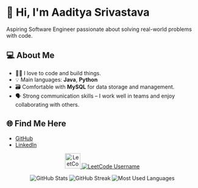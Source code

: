 # 👋 Hi, I'm Aaditya Srivastava

Aspiring Software Engineer passionate about solving real-world problems with code.

## 💻 About Me
- 🧑‍💻 I love to code and build things.
- 💡 Main languages: **Java**, **Python**
- 🗃️ Comfortable with **MySQL** for data storage and management.
- 🗣️ Strong communication skills – I work well in teams and enjoy collaborating with others.

## 🌐 Find Me Here
- [GitHub](https://github.com/frozenxnx)
- [LinkedIn](https://www.linkedin.com/in/aaditya-srivastava-b4069b250)

<!-- LeetCode Badges -->
<p align="center">
  <a href="https://leetcode.com/AadityaSrv/">
    <img src="https://assets.leetcode.com/static_assets/marketing/2024-200-lg.png" height="40" alt="LeetCode Logo"/>
    <img src="https://img.shields.io/badge/LeetCode-AadityaSrv-orange?logo=leetcode" alt="LeetCode Username" />
  </a>
</p>

<!-- GitHub Stats -->
<p align="center">
  <img src="https://github-readme-stats.vercel.app/api?username=frozenxnx&show_icons=true&theme=dracula" alt="GitHub Stats" />
  <img src="https://github-readme-streak-stats.herokuapp.com/?user=frozenxnx&theme=dracula" alt="GitHub Streak" />
  <img src="https://github-readme-stats.vercel.app/api/top-langs/?username=frozenxnx&layout=compact&theme=dracula" alt="Most Used Languages" />
</p>
